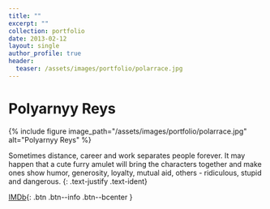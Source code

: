 ```yaml
---
title: ""
excerpt: ""
collection: portfolio
date: 2013-02-12
layout: single
author_profile: true
header:
  teaser: /assets/images/portfolio/polarrace.jpg
---
```


# Polyarnyy Reys

{% include figure image_path="/assets/images/portfolio/polarrace.jpg" alt="Polyarnyy Reys" %}

Sometimes distance, career and work separates people forever. It may happen that a cute furry amulet will bring the characters together and make ones show humor, generosity, loyalty, mutual aid, others - ridiculous, stupid and dangerous.
{: .text-justify .text-ident}

[IMDb](https://www.imdb.com/title/tt3338382){: .btn .btn--info .btn--bcenter }